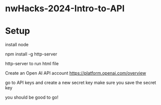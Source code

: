 # nwHacks-2024-Intro-to-API

# Setup

install node

npm install -g http-server

http-server to run html file

Create an Open AI API account
https://platform.openai.com/overview

go to API keys and create a new secret key
make sure you save the secret key

you should be good to go!
